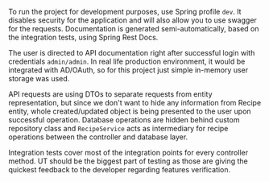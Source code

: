 To run the project for development purposes, use Spring profile `dev`. It disables security for the application and will also allow you to use swagger for the requests. Documentation is generated semi-automatically, based on the integration tests, using Spring Rest Docs.

The user is directed to API documentation right after successful login with credentials `admin/admin`. In real life production environment, it would be integrated with AD/OAuth, so for this project just simple in-memory user storage was used.

API requests are using DTOs to separate requests from entity representation, but since we don't want to hide any information from Recipe entity, whole created/updated object is being presented to the user upon successful operation. Database operations are hidden behind custom repository class and `RecipeService` acts as intermediary for recipe operations between the controller and database layer.

Integration tests cover most of the integration points for every controller method. UT should be the biggest part of testing as those are giving the quickest feedback to the developer regarding features verification.
